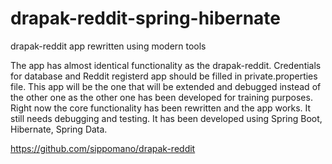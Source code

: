 # drapak-reddit-spring-hibernate
drapak-reddit app rewritten using modern tools 
 
 
The app has almost identical functionality as the drapak-reddit. Credentials for database and Reddit registerd app should be filled in private.properties file. This app will be the one that will be extended and debugged instead of the other one as the other one has been developed for training purposes. Right now the core functionality has been rewritten and the app works. It still needs debugging and testing. It has been developed using Spring Boot, Hibernate, Spring Data.

https://github.com/sippomano/drapak-reddit



